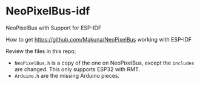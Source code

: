 # NeoPixelBus-idf
NeoPixelBus with Support for ESP-IDF

How to get https://github.com/Makuna/NeoPixelBus working with ESP-IDF

Review the files in this repo;
* `NeoPixelBus.h` is a copy of the one on NeoPixelBus, except the `includes` are changed. This only supports ESP32 with RMT.
* `Arduino.h` are the missing Arduino pieces.
     